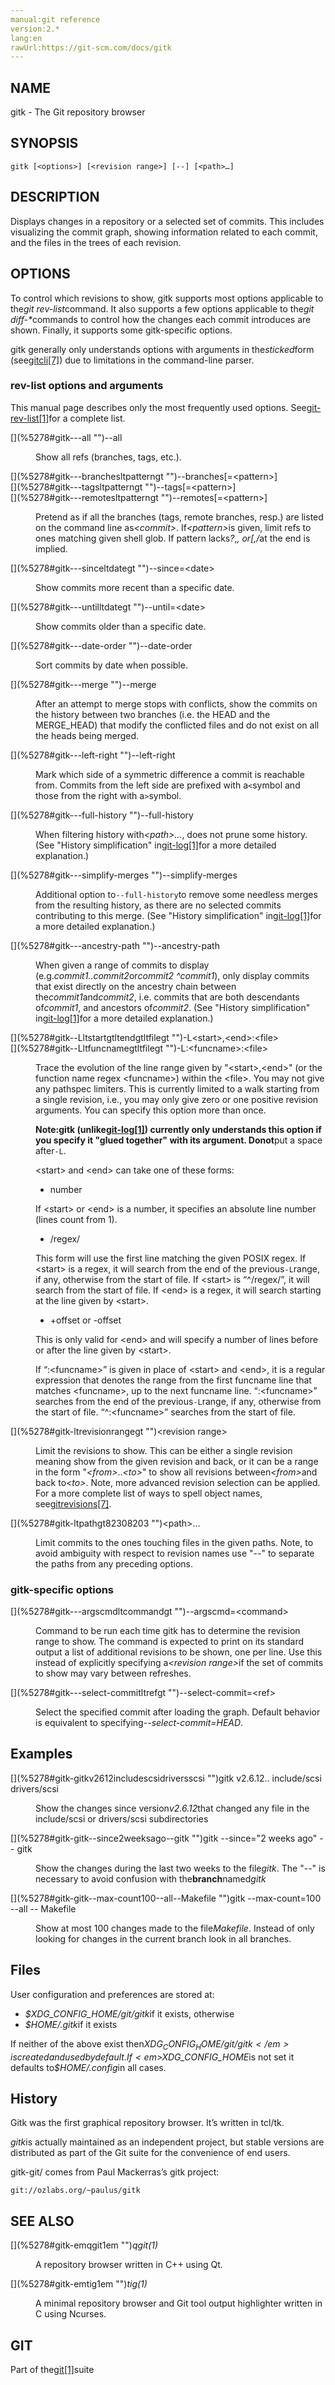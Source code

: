 ```yaml
---
manual:git reference
version:2.*
lang:en
rawUrl:https://git-scm.com/docs/gitk
---
```



## [](%5278#_name "")NAME<a name="_name"></a>


gitk - The Git repository browser





## [](%5278#_synopsis "")SYNOPSIS<a name="_synopsis"></a>

```
gitk [<options>] [<revision range>] [--] [<path>…​]
```




## [](%5278#_description "")DESCRIPTION<a name="_description"></a>


Displays changes in a repository or a selected set of commits. This includes visualizing the commit graph, showing information related to each commit, and the files in the trees of each revision.





## [](%5278#_options "")OPTIONS<a name="_options"></a>


To control which revisions to show, gitk supports most options applicable to the<em>git rev-list</em>command. It also supports a few options applicable to the<em>git diff-*</em>commands to control how the changes each commit introduces are shown. Finally, it supports some gitk-specific options.




gitk generally only understands options with arguments in the<em>sticked</em>form (see[gitcli[7]](%5215  "")) due to limitations in the command-line parser.



### [](%5278#_rev_list_options_and_arguments "")rev-list options and arguments<a name="_rev_list_options_and_arguments"></a>


This manual page describes only the most frequently used options. See[git-rev-list[1]](%2318  "")for a complete list.


<dl><dt id='gitk---all'>[](%5278#gitk---all "")--all</dt><dd>

Show all refs (branches, tags, etc.).

</dd><dt id='gitk---branchesltpatterngt'>[](%5278#gitk---branchesltpatterngt "")--branches[=&lt;pattern&gt;]</dt><dt id='gitk---tagsltpatterngt'>[](%5278#gitk---tagsltpatterngt "")--tags[=&lt;pattern&gt;]</dt><dt id='gitk---remotesltpatterngt'>[](%5278#gitk---remotesltpatterngt "")--remotes[=&lt;pattern&gt;]</dt><dd>

Pretend as if all the branches (tags, remote branches, resp.) are listed on the command line as<em>&lt;commit&gt;</em>. If<em>&lt;pattern&gt;</em>is given, limit refs to ones matching given shell glob. If pattern lacks<em>?</em>,<em>*</em>, or<em>[</em>,<em>/*</em>at the end is implied.

</dd><dt id='gitk---sinceltdategt'>[](%5278#gitk---sinceltdategt "")--since=&lt;date&gt;</dt><dd>

Show commits more recent than a specific date.

</dd><dt id='gitk---untilltdategt'>[](%5278#gitk---untilltdategt "")--until=&lt;date&gt;</dt><dd>

Show commits older than a specific date.

</dd><dt id='gitk---date-order'>[](%5278#gitk---date-order "")--date-order</dt><dd>

Sort commits by date when possible.

</dd><dt id='gitk---merge'>[](%5278#gitk---merge "")--merge</dt><dd>

After an attempt to merge stops with conflicts, show the commits on the history between two branches (i.e. the HEAD and the MERGE_HEAD) that modify the conflicted files and do not exist on all the heads being merged.

</dd><dt id='gitk---left-right'>[](%5278#gitk---left-right "")--left-right</dt><dd>

Mark which side of a symmetric difference a commit is reachable from. Commits from the left side are prefixed with a`<`symbol and those from the right with a`>`symbol.

</dd><dt id='gitk---full-history'>[](%5278#gitk---full-history "")--full-history</dt><dd>

When filtering history with<em>&lt;path&gt;…​</em>, does not prune some history. (See &quot;History simplification&quot; in[git-log[1]](%2264  "")for a more detailed explanation.)

</dd><dt id='gitk---simplify-merges'>[](%5278#gitk---simplify-merges "")--simplify-merges</dt><dd>

Additional option to`--full-history`to remove some needless merges from the resulting history, as there are no selected commits contributing to this merge. (See &quot;History simplification&quot; in[git-log[1]](%2264  "")for a more detailed explanation.)

</dd><dt id='gitk---ancestry-path'>[](%5278#gitk---ancestry-path "")--ancestry-path</dt><dd>

When given a range of commits to display (e.g.<em>commit1..commit2</em>or<em>commit2 ^commit1</em>), only display commits that exist directly on the ancestry chain between the<em>commit1</em>and<em>commit2</em>, i.e. commits that are both descendants of<em>commit1</em>, and ancestors of<em>commit2</em>. (See &quot;History simplification&quot; in[git-log[1]](%2264  "")for a more detailed explanation.)

</dd><dt id='gitk--Lltstartgtltendgtltfilegt'>[](%5278#gitk--Lltstartgtltendgtltfilegt "")-L&lt;start&gt;,&lt;end&gt;:&lt;file&gt;</dt><dt id='gitk--Lltfuncnamegtltfilegt'>[](%5278#gitk--Lltfuncnamegtltfilegt "")-L:&lt;funcname&gt;:&lt;file&gt;</dt><dd>

Trace the evolution of the line range given by &quot;&lt;start&gt;,&lt;end&gt;&quot; (or the function name regex &lt;funcname&gt;) within the &lt;file&gt;. You may not give any pathspec limiters. This is currently limited to a walk starting from a single revision, i.e., you may only give zero or one positive revision arguments. You can specify this option more than once.



**Note:**gitk (unlike[git-log[1]](%2264  "")) currently only understands this option if you specify it &quot;glued together&quot; with its argument. Do**not**put a space after`-L`.




&lt;start&gt; and &lt;end&gt; can take one of these forms:



* number



If &lt;start&gt; or &lt;end&gt; is a number, it specifies an absolute line number (lines count from 1).
* /regex/



This form will use the first line matching the given POSIX regex. If &lt;start&gt; is a regex, it will search from the end of the previous`-L`range, if any, otherwise from the start of file. If &lt;start&gt; is “^/regex/”, it will search from the start of file. If &lt;end&gt; is a regex, it will search starting at the line given by &lt;start&gt;.
* +offset or -offset



This is only valid for &lt;end&gt; and will specify a number of lines before or after the line given by &lt;start&gt;.



If “:&lt;funcname&gt;” is given in place of &lt;start&gt; and &lt;end&gt;, it is a regular expression that denotes the range from the first funcname line that matches &lt;funcname&gt;, up to the next funcname line. “:&lt;funcname&gt;” searches from the end of the previous`-L`range, if any, otherwise from the start of file. “^:&lt;funcname&gt;” searches from the start of file.


</dd></dl>
<dl><dt id='gitk-ltrevisionrangegt'>[](%5278#gitk-ltrevisionrangegt "")&lt;revision range&gt;</dt><dd>

Limit the revisions to show. This can be either a single revision meaning show from the given revision and back, or it can be a range in the form &quot;<em>&lt;from&gt;</em>..<em>&lt;to&gt;</em>&quot; to show all revisions between<em>&lt;from&gt;</em>and back to<em>&lt;to&gt;</em>. Note, more advanced revision selection can be applied. For a more complete list of ways to spell object names, see[gitrevisions[7]](%2288  "").

</dd><dt id='gitk-ltpathgt82308203'>[](%5278#gitk-ltpathgt82308203 "")&lt;path&gt;…​</dt><dd>

Limit commits to the ones touching files in the given paths. Note, to avoid ambiguity with respect to revision names use &quot;--&quot; to separate the paths from any preceding options.

</dd></dl>


### [](%5278#_gitk_specific_options "")gitk-specific options<a name="_gitk_specific_options"></a>
<dl><dt id='gitk---argscmdltcommandgt'>[](%5278#gitk---argscmdltcommandgt "")--argscmd=&lt;command&gt;</dt><dd>

Command to be run each time gitk has to determine the revision range to show. The command is expected to print on its standard output a list of additional revisions to be shown, one per line. Use this instead of explicitly specifying a<em>&lt;revision range&gt;</em>if the set of commits to show may vary between refreshes.

</dd><dt id='gitk---select-commitltrefgt'>[](%5278#gitk---select-commitltrefgt "")--select-commit=&lt;ref&gt;</dt><dd>

Select the specified commit after loading the graph. Default behavior is equivalent to specifying<em>--select-commit=HEAD</em>.

</dd></dl>




## [](%5278#_examples "")Examples<a name="_examples"></a>
<dl><dt id='gitk-gitkv2612includescsidriversscsi'>[](%5278#gitk-gitkv2612includescsidriversscsi "")gitk v2.6.12.. include/scsi drivers/scsi</dt><dd>

Show the changes since version<em>v2.6.12</em>that changed any file in the include/scsi or drivers/scsi subdirectories

</dd><dt id='gitk-gitk--since2weeksago--gitk'>[](%5278#gitk-gitk--since2weeksago--gitk "")gitk --since=&quot;2 weeks ago&quot; -- gitk</dt><dd>

Show the changes during the last two weeks to the file<em>gitk</em>. The &quot;--&quot; is necessary to avoid confusion with the**branch**named<em>gitk</em>

</dd><dt id='gitk-gitk--max-count100--all--Makefile'>[](%5278#gitk-gitk--max-count100--all--Makefile "")gitk --max-count=100 --all -- Makefile</dt><dd>

Show at most 100 changes made to the file<em>Makefile</em>. Instead of only looking for changes in the current branch look in all branches.

</dd></dl>



## [](%5278#_files "")Files<a name="_files"></a>


User configuration and preferences are stored at:



* <em>$XDG_CONFIG_HOME/git/gitk</em>if it exists, otherwise
* <em>$HOME/.gitk</em>if it exists



If neither of the above exist then<em>$XDG_CONFIG_HOME/git/gitk</em>is created and used by default. If<em>$XDG_CONFIG_HOME</em>is not set it defaults to<em>$HOME/.config</em>in all cases.





## [](%5278#_history "")History<a name="_history"></a>


Gitk was the first graphical repository browser. It’s written in tcl/tk.




<em>gitk</em>is actually maintained as an independent project, but stable versions are distributed as part of the Git suite for the convenience of end users.




gitk-git/ comes from Paul Mackerras’s gitk project:



```
git://ozlabs.org/~paulus/gitk
```





## [](%5278#_see_also "")SEE ALSO<a name="_see_also"></a>
<dl><dt id='gitk-emqgit1em'>[](%5278#gitk-emqgit1em "")<em>qgit(1)</em></dt><dd>

A repository browser written in C++ using Qt.

</dd><dt id='gitk-emtig1em'>[](%5278#gitk-emtig1em "")<em>tig(1)</em></dt><dd>

A minimal repository browser and Git tool output highlighter written in C using Ncurses.

</dd></dl>



## [](%5278#_git "")GIT<a name="_git"></a>


Part of the[git[1]](%2248  "")suite





